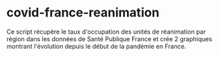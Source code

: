 # covid-france-reanimation
Ce script récupère le taux d'occupation des unités de réanimation par région dans les données de Santé Publique France et crée 2 graphiques montrant l'évolution depuis le début de la pandémie en France.
